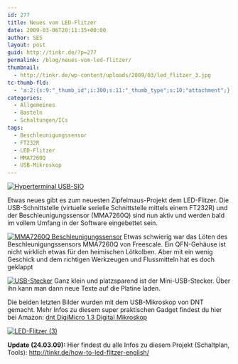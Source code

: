 ```yaml
---
id: 277
title: Neues vom LED-Flitzer
date: 2009-03-06T20:11:35+00:00
author: SES
layout: post
guid: http://tinkr.de/?p=277
permalink: /blog/neues-vom-led-flitzer/
thumbnail:
  - http://tinkr.de/wp-content/uploads/2009/03/led_flitzer_3.jpg
tc-thumb-fld:
  - 'a:2:{s:9:"_thumb_id";i:300;s:11:"_thumb_type";s:10:"attachment";}'
categories:
  - Allgemeines
  - Basteln
  - Schaltungen/ICs
tags:
  - Beschleunigungssensor
  - FT232R
  - LED-Flitzer
  - MMA7260Q
  - USB-Mikroskop
---
```

[<img loading="lazy" src="/assets/2009/03/hyperterminal_usb_sio-300x247.png" alt="Hyperterminal USB-SIO" title="Hyperterminal USB-SIO"    srcset="/assets/2009/03/hyperterminal_usb_sio-300x247.png 300w, /assets/2009/03/hyperterminal_usb_sio.png 340w" sizes="(max-width: 300px) 100vw, 300px" />](/assets/2009/03/hyperterminal_usb_sio.png)

Etwas neues gibt es zum neuesten Zipfelmaus-Projekt dem LED-Flitzer. Die USB-Schnittstelle (virtuelle serielle Schnittstelle mittels einem FT232R) und der Beschleunigungssensor (MMA7260Q) sind nun aktiv und werden bald im vollem Umfang in der Software eingebettet sein.

[<img loading="lazy" src="/assets/2009/03/mma7260q-300x225.jpg" alt="MMA7260Q Beschleunigungssensor" title="MMA7260Q Beschleunigungssensor"    srcset="/assets/2009/03/mma7260q-300x225.jpg 300w, /assets/2009/03/mma7260q.jpg 1024w" sizes="(max-width: 300px) 100vw, 300px" />](/assets/2009/03/mma7260q.jpg)
Etwas schwierig war das Löten des Beschleunigungssensors MMA7260Q von Freescale. Ein QFN-Gehäuse ist nicht wirklich etwas für den heimischen Lötkolben. Aber mit ein wenig Geschick und dem richtigen Werkzeugen und Flussmitteln hat es doch geklappt

[<img loading="lazy" src="/assets/2009/03/usb_stecker-300x225.jpg" alt="USB-Stecker" title="USB-Stecker"    srcset="/assets/2009/03/usb_stecker-300x225.jpg 300w, /assets/2009/03/usb_stecker.jpg 1024w" sizes="(max-width: 300px) 100vw, 300px" />](/assets/2009/03/usb_stecker.jpg)
Ganz klein und platzsparend ist der Mini-USB-Stecker. Über ihn kann man dann neue Texte auf die Platine laden.

Die beiden letzten Bilder wurden mit dem USB-Mikroskop von DNT gemacht. Mehr Infos zu diesem super praktischen Gadget findest du hier bei Amazon: [dnt DigiMicro 1.3 Digital Mikroskop](http://www.amazon.de/gp/product/B00187JZ00?ie=UTF8&tag=zipfeblog-21&linkCode=as2&camp=1638&creative=19454&creativeASIN=B00187JZ00)<img loading="lazy" src="http://www.assoc-amazon.de/e/ir?t=zipfeblog-21&#038;l=as2&#038;o=3&#038;a=B00187JZ00"   border="0" alt="" style="border:none !important; margin:0px !important;" />

[<img loading="lazy" src="/assets/2009/03/led_flitzer_3-300x110.jpg" alt="LED-Flitzer (3)" title="LED-Flitzer (3)"    srcset="/assets/2009/03/led_flitzer_3-300x110.jpg 300w, /assets/2009/03/led_flitzer_3-1023x377.jpg 1023w, /assets/2009/03/led_flitzer_3.jpg 1989w" sizes="(max-width: 300px) 100vw, 300px" />](/assets/2009/03/led_flitzer_3.jpg)

**Update (24.03.09):**
Hier findest du alle Infos zu diesem Projekt (Schaltplan, Tools): <http://tinkr.de/how-to-led-flitzer-english/>
